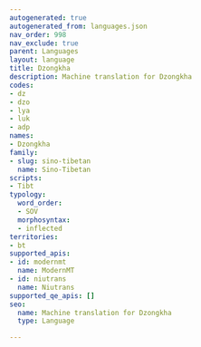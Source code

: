 ```yaml
---
autogenerated: true
autogenerated_from: languages.json
nav_order: 998
nav_exclude: true
parent: Languages
layout: language
title: Dzongkha
description: Machine translation for Dzongkha
codes:
- dz
- dzo
- lya
- luk
- adp
names:
- Dzongkha
family:
- slug: sino-tibetan
  name: Sino-Tibetan
scripts:
- Tibt
typology:
  word_order:
  - SOV
  morphosyntax:
  - inflected
territories:
- bt
supported_apis:
- id: modernmt
  name: ModernMT
- id: niutrans
  name: Niutrans
supported_qe_apis: []
seo:
  name: Machine translation for Dzongkha
  type: Language

---
```


